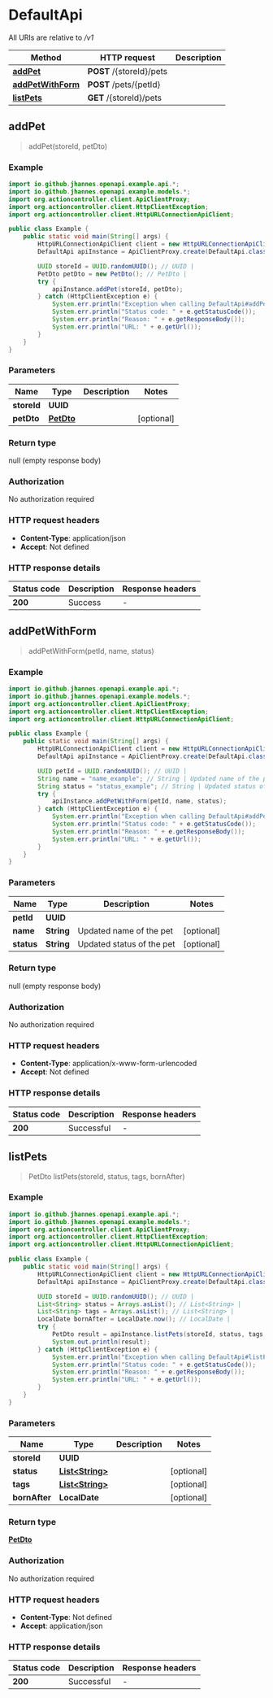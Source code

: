 # DefaultApi

All URIs are relative to */v1*

Method | HTTP request | Description
------------- | ------------- | -------------
[**addPet**](DefaultApi.md#addPet) | **POST** /{storeId}/pets | 
[**addPetWithForm**](DefaultApi.md#addPetWithForm) | **POST** /pets/{petId} | 
[**listPets**](DefaultApi.md#listPets) | **GET** /{storeId}/pets | 



## addPet

> addPet(storeId, petDto)



### Example

```java
import io.github.jhannes.openapi.example.api.*;
import io.github.jhannes.openapi.example.models.*;
import org.actioncontroller.client.ApiClientProxy;
import org.actioncontroller.client.HttpClientException;
import org.actioncontroller.client.HttpURLConnectionApiClient;

public class Example {
    public static void main(String[] args) {
        HttpURLConnectionApiClient client = new HttpURLConnectionApiClient("/v1");
        DefaultApi apiInstance = ApiClientProxy.create(DefaultApi.class, httpClient);

        UUID storeId = UUID.randomUUID(); // UUID | 
        PetDto petDto = new PetDto(); // PetDto | 
        try {
            apiInstance.addPet(storeId, petDto);
        } catch (HttpClientException e) {
            System.err.println("Exception when calling DefaultApi#addPet");
            System.err.println("Status code: " + e.getStatusCode());
            System.err.println("Reason: " + e.getResponseBody());
            System.err.println("URL: " + e.getUrl());
        }
    }
}
```

### Parameters


Name | Type | Description  | Notes
------------- | ------------- | ------------- | -------------
 **storeId** | **UUID**|  |
 **petDto** | [**PetDto**](PetDto.md)|  | [optional]

### Return type

null (empty response body)

### Authorization

No authorization required

### HTTP request headers

- **Content-Type**: application/json
- **Accept**: Not defined

### HTTP response details
| Status code | Description | Response headers |
|-------------|-------------|------------------|
| **200** | Success |  -  |


## addPetWithForm

> addPetWithForm(petId, name, status)



### Example

```java
import io.github.jhannes.openapi.example.api.*;
import io.github.jhannes.openapi.example.models.*;
import org.actioncontroller.client.ApiClientProxy;
import org.actioncontroller.client.HttpClientException;
import org.actioncontroller.client.HttpURLConnectionApiClient;

public class Example {
    public static void main(String[] args) {
        HttpURLConnectionApiClient client = new HttpURLConnectionApiClient("/v1");
        DefaultApi apiInstance = ApiClientProxy.create(DefaultApi.class, httpClient);

        UUID petId = UUID.randomUUID(); // UUID | 
        String name = "name_example"; // String | Updated name of the pet
        String status = "status_example"; // String | Updated status of the pet
        try {
            apiInstance.addPetWithForm(petId, name, status);
        } catch (HttpClientException e) {
            System.err.println("Exception when calling DefaultApi#addPetWithForm");
            System.err.println("Status code: " + e.getStatusCode());
            System.err.println("Reason: " + e.getResponseBody());
            System.err.println("URL: " + e.getUrl());
        }
    }
}
```

### Parameters


Name | Type | Description  | Notes
------------- | ------------- | ------------- | -------------
 **petId** | **UUID**|  |
 **name** | **String**| Updated name of the pet | [optional]
 **status** | **String**| Updated status of the pet | [optional]

### Return type

null (empty response body)

### Authorization

No authorization required

### HTTP request headers

- **Content-Type**: application/x-www-form-urlencoded
- **Accept**: Not defined

### HTTP response details
| Status code | Description | Response headers |
|-------------|-------------|------------------|
| **200** | Successful |  -  |


## listPets

> PetDto listPets(storeId, status, tags, bornAfter)



### Example

```java
import io.github.jhannes.openapi.example.api.*;
import io.github.jhannes.openapi.example.models.*;
import org.actioncontroller.client.ApiClientProxy;
import org.actioncontroller.client.HttpClientException;
import org.actioncontroller.client.HttpURLConnectionApiClient;

public class Example {
    public static void main(String[] args) {
        HttpURLConnectionApiClient client = new HttpURLConnectionApiClient("/v1");
        DefaultApi apiInstance = ApiClientProxy.create(DefaultApi.class, httpClient);

        UUID storeId = UUID.randomUUID(); // UUID | 
        List<String> status = Arrays.asList(); // List<String> | 
        List<String> tags = Arrays.asList(); // List<String> | 
        LocalDate bornAfter = LocalDate.now(); // LocalDate | 
        try {
            PetDto result = apiInstance.listPets(storeId, status, tags, bornAfter);
            System.out.println(result);
        } catch (HttpClientException e) {
            System.err.println("Exception when calling DefaultApi#listPets");
            System.err.println("Status code: " + e.getStatusCode());
            System.err.println("Reason: " + e.getResponseBody());
            System.err.println("URL: " + e.getUrl());
        }
    }
}
```

### Parameters


Name | Type | Description  | Notes
------------- | ------------- | ------------- | -------------
 **storeId** | **UUID**|  |
 **status** | [**List&lt;String&gt;**](String.md)|  | [optional]
 **tags** | [**List&lt;String&gt;**](String.md)|  | [optional]
 **bornAfter** | **LocalDate**|  | [optional]

### Return type

[**PetDto**](PetDto.md)

### Authorization

No authorization required

### HTTP request headers

- **Content-Type**: Not defined
- **Accept**: application/json

### HTTP response details
| Status code | Description | Response headers |
|-------------|-------------|------------------|
| **200** | Successful |  -  |

